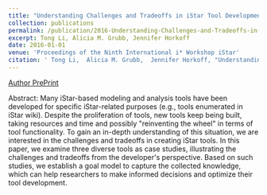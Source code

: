 ```yaml
---
title: "Understanding Challenges and Tradeoffs in iStar Tool Development"
collection: publications
permalink: /publication/2016-Understanding-Challenges-and-Tradeoffs-in-iStar-Tool-Development
excerpt: Tong Li, Alicia M. Grubb, Jennifer Horkoff
date: 2016-01-01
venue: 'Proceedings of the Ninth International i* Workshop iStar'
citation: ' Tong Li,  Alicia M. Grubb,  Jennifer Horkoff, "Understanding Challenges and Tradeoffs in iStar Tool Development." Proceedings of the Ninth International i* Workshop iStar, 2016.'
---
```

[Author PrePrint](http://www.cs.toronto.edu/~amgrubb/archive/iStar16Li.pdf)

Abstract: Many iStar-based modeling and analysis tools have been developed for specific iStar-related purposes (e.g., tools enumerated in iStar wiki). Despite the proliferation of tools, new tools keep being built, taking resources and time and possibly "reinventing the wheel" in terms of tool functionality. To gain an in-depth understanding of this situation, we are interested in the challenges and tradeoffs in creating iStar tools. In this paper, we examine three diverse tools as case studies, illustrating the challenges and tradeoffs from the developer's perspective. Based on such studies, we establish a goal model to capture the collected knowledge, which can help researchers to make informed decisions and optimize their tool development.
